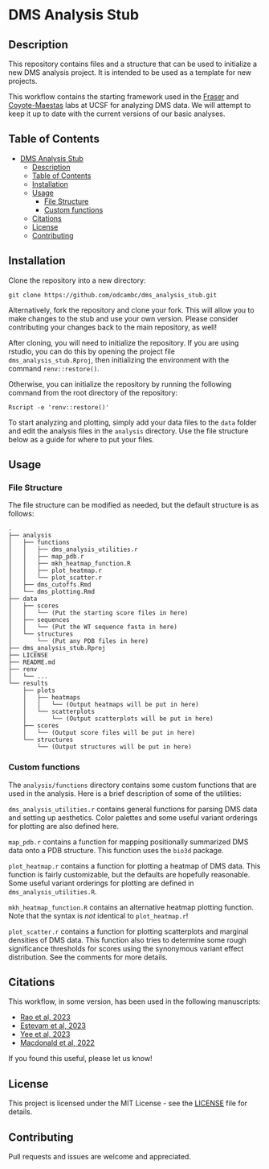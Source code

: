 # DMS Analysis Stub

## Description
This repository contains files and a structure that can be used to initialize a new DMS analysis project. It is intended to be used as a template for new projects.

  This workflow contains the starting framework used in the [Fraser](https://fraserlab.com/) and [Coyote-Maestas](https://www.wcoyotelab.com/) labs at UCSF for analyzing DMS data. We will attempt to keep it up to date with the current versions of our basic analyses.

## Table of Contents
- [DMS Analysis Stub](#dms-analysis-stub)
  - [Description](#description)
  - [Table of Contents](#table-of-contents)
  - [Installation](#installation)
  - [Usage](#usage)
    - [File Structure](#file-structure)
    - [Custom functions](#custom-functions)
  - [Citations](#citations)
  - [License](#license)
  - [Contributing](#contributing)

## Installation
Clone the repository into a new directory:
```
git clone https://github.com/odcambc/dms_analysis_stub.git
```
Alternatively, fork the repository and clone your fork. This will allow you to make changes to the stub and use your own version. Please consider contributing your changes back to the main repository, as well!

After cloning, you will need to initialize the repository. If you are using rstudio, you can do this by opening the project file `dms_analysis_stub.Rproj`, then initializing the environment with the command `renv::restore()`.

Otherwise, you can initialize the repository by running the following command from the root directory of the repository:

```
Rscript -e 'renv::restore()'
```

To start analyzing and plotting, simply add your data files to the `data` folder and edit the analysis files in the `analysis` directory. Use the file structure below as a guide for where to put your files.

## Usage
### File Structure
The file structure can be modified as needed, but the default structure is as follows:
```
.
├── analysis
│   ├── functions
│   │   ├── dms_analysis_utilities.r 
│   │   ├── map_pdb.r
│   │   ├── mkh_heatmap_function.R
│   │   ├── plot_heatmap.r
│   │   └── plot_scatter.r
│   ├── dms_cutoffs.Rmd
│   └── dms_plotting.Rmd
├── data
│   ├── scores
│   │   └── (Put the starting score files in here)
│   ├── sequences
│   │   └── (Put the WT sequence fasta in here)
│   └── structures
│       └── (Put any PDB files in here)
├── dms_analysis_stub.Rproj
├── LICENSE
├── README.md
├── renv
│   └── ...
└── results
    ├── plots
    │   ├── heatmaps
    │   │   └── (Output heatmaps will be put in here)
    │   └── scatterplots
    │       └── (Output scatterplots will be put in here)
    ├── scores
    │   └── (Output score files will be put in here)
    └── structures
        └── (Output structures will be put in here)
```

### Custom functions

The `analysis/functions` directory contains some custom functions that are used in the analysis. Here is a brief description of some of the utilities:

`dms_analysis_utilities.r` contains general functions for parsing DMS data and setting up aesthetics. Color palettes and
  some useful variant orderings for plotting are also defined here.

`map_pdb.r` contains a function for mapping positionally summarized DMS data onto a PDB structure. This function uses the `bio3d` package.

`plot_heatmap.r` contains a function for plotting a heatmap of DMS data. This function is fairly customizable, but the defaults are hopefully reasonable. Some useful variant orderings for plotting are defined in `dms_analysis_utilities.R`.

`mkh_heatmap_function.R` contains an alternative heatmap plotting function. Note that the syntax is _not_ identical to `plot_heatmap.r`!

`plot_scatter.r` contains a function for plotting scatterplots and marginal densities of DMS data. This function also tries
to determine some rough significance thresholds for scores using
the synonymous variant effect distribution. See the comments for more details.

## Citations
This workflow, in some version, has been used in the following manuscripts:

- [Rao et al, 2023](https://www.biorxiv.org/content/10.1101/2023.10.24.562292v1)
- [Estevam et al, 2023](https://www.biorxiv.org/content/10.1101/2023.08.03.551866v1)
- [Yee et al, 2023](https://www.biorxiv.org/content/10.1101/2023.06.06.543963v1)
- [Macdonald et al, 2022](https://www.biorxiv.org/content/10.1101/2022.07.26.501589v1)

If you found this useful, please let us know!

## License
This project is licensed under the MIT License - see the [LICENSE](LICENSE.md) file for details.

## Contributing
Pull requests and issues are welcome and appreciated.
